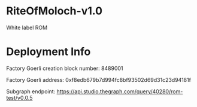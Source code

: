 # RiteOfMoloch-v1.0
White label ROM

# Deployment Info

Factory Goerli creation block number: 8489001

Factory Goerli address: 0xf8edb679b7d994fc8bf93502d69d31c23d94181f

Subgraph endpoint: https://api.studio.thegraph.com/query/40280/rom-test/v0.0.5